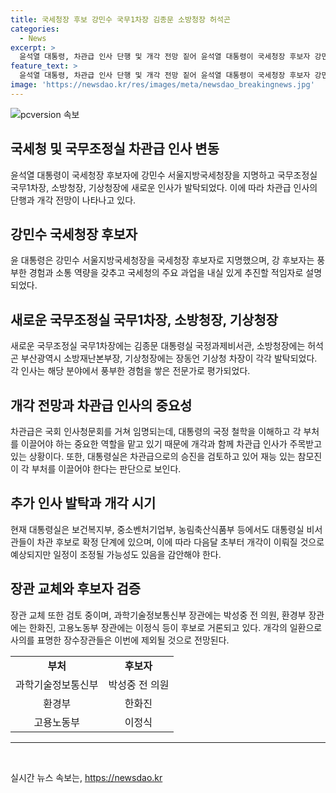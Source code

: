 ```yaml
---
title: 국세청장 후보 강민수 국무1차장 김종문 소방청장 허석곤
categories:
  - News
excerpt: >
  윤석열 대통령, 차관급 인사 단행 및 개각 전망 짙어 윤석열 대통령이 국세청장 후보자 강민수 서울지방국세청장을, 국무조정실 국무1차장 등을 임명하며 차관급 인사를 단행했다. 차관 인사를 시작으로 다음 달 개각 전망이 짙어졌다. 인사는 실무 경험과 전문성을 바탕으로 이뤄졌으며, 여론에선 개각에 대한 기대가 높아졌다. 한편, 대통령의 외교 일정과 후보자 검증 과정이 지연되고 있어 개각까지 상당 기간이 소요될 것으로 전망된다.
feature_text: >
  윤석열 대통령, 차관급 인사 단행 및 개각 전망 짙어 윤석열 대통령이 국세청장 후보자 강민수 서울지방국세청장을, 국무조정실 국무1차장 등을 임명하며 차관급 인사를 단행했다. 차관 인사를 시작으로 다음 달 개각 전망이 짙어졌다. 인사는 실무 경험과 전문성을 바탕으로 이뤄졌으며, 여론에선 개각에 대한 기대가 높아졌다. 한편, 대통령의 외교 일정과 후보자 검증 과정이 지연되고 있어 개각까지 상당 기간이 소요될 것으로 전망된다.
image: 'https://newsdao.kr/res/images/meta/newsdao_breakingnews.jpg'
---
```


<p><img src="https://newsdao.kr/res/images/meta/newsdao_breakingnews.jpg" alt="pcversion 속보" /></p>

<h2 data-ke-size="size26">국세청 및 국무조정실 차관급 인사 변동</h2>

<p data-ke-size="size16">윤석열 대통령이 국세청장 후보자에 강민수 서울지방국세청장을 지명하고 국무조정실 국무1차장, 소방청장, 기상청장에 새로운 인사가 발탁되었다. 이에 따라 차관급 인사의 단행과 개각 전망이 나타나고 있다.</p>

<h2 data-ke-size="size24">강민수 국세청장 후보자</h2>

<p data-ke-size="size16">윤 대통령은 강민수 서울지방국세청장을 국세청장 후보자로 지명했으며, 강 후보자는 풍부한 경험과 소통 역량을 갖추고 국세청의 주요 과업을 내실 있게 추진할 적임자로 설명되었다.</p>

<h2 data-ke-size="size24">새로운 국무조정실 국무1차장, 소방청장, 기상청장</h2>

<p data-ke-size="size16">새로운 국무조정실 국무1차장에는 김종문 대통령실 국정과제비서관, 소방청장에는 허석곤 부산광역시 소방재난본부장, 기상청장에는 장동언 기상청 차장이 각각 발탁되었다. 각 인사는 해당 분야에서 풍부한 경험을 쌓은 전문가로 평가되었다.</p>

<h2 data-ke-size="size24">개각 전망과 차관급 인사의 중요성</h2>

<p data-ke-size="size16">차관급은 국회 인사청문회를 거쳐 임명되는데, 대통령의 국정 철학을 이해하고 각 부처를 이끌어야 하는 중요한 역할을 맡고 있기 때문에 개각과 함께 차관급 인사가 주목받고 있는 상황이다. 또한, 대통령실은 차관급으로의 승진을 검토하고 있어 재능 있는 참모진이 각 부처를 이끌어야 한다는 판단으로 보인다.</p>

<h2 data-ke-size="size24">추가 인사 발탁과 개각 시기</h2>

<p data-ke-size="size16">현재 대통령실은 보건복지부, 중소벤처기업부, 농림축산식품부 등에서도 대통령실 비서관들이 차관 후보로 확정 단계에 있으며, 이에 따라 다음달 초부터 개각이 이뤄질 것으로 예상되지만 일정이 조정될 가능성도 있음을 감안해야 한다.</p>

<h2 data-ke-size="size24">장관 교체와 후보자 검증</h2>

<p data-ke-size="size16">장관 교체 또한 검토 중이며, 과학기술정보통신부 장관에는 박성중 전 의원, 환경부 장관에는 한화진, 고용노동부 장관에는 이정식 등이 후보로 거론되고 있다. 개각의 일환으로 사의를 표명한 장수장관들은 이번에 제외될 것으로 전망된다.</p>

<table>
  <tr>
    <td style="text-align: center; height: 17px;"><b>부처</b></td>
    <td style="text-align: center; height: 17px;"><b>후보자</b></td>
  </tr>
  <tr>
    <td style="text-align: center; height: 17px;">과학기술정보통신부</td>
    <td style="text-align: center; height: 17px;">박성중 전 의원</td>
  </tr>
  <tr>
    <td style="text-align: center; height: 17px;">환경부</td>
    <td style="text-align: center; height: 17px;">한화진</td>
  </tr>
  <tr>
    <td style="text-align: center; height: 17px;">고용노동부</td>
    <td style="text-align: center; height: 17px;">이정식</td>
  </tr>
</table>

<hr>

<p data-ke-size="size16">&nbsp;</p>
실시간 뉴스 속보는, <a href="https://newsdao.kr" rel="dofollow">https://newsdao.kr</a>


